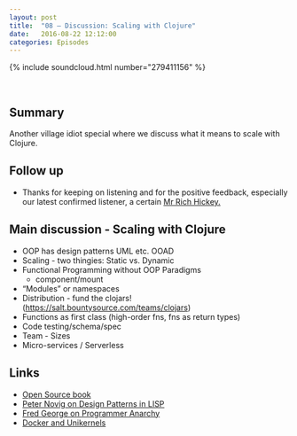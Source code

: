 ```yaml
---
layout: post
title:  "08 – Discussion: Scaling with Clojure"
date:   2016-08-22 12:12:00
categories: Episodes
---
```


{% include soundcloud.html number="279411156" %}

<br>

## Summary

Another village idiot special where we discuss  what it means to scale with Clojure.

## Follow up
- Thanks for keeping on listening and for the positive feedback, especially our latest confirmed listener, a
certain <a href="https://twitter.com/richhickey/status/768873570789421056">Mr Rich Hickey.</a>

## Main discussion - Scaling with Clojure

- OOP has design patterns UML etc. OOAD
- Scaling - two thingies: Static vs. Dynamic
- Functional Programming without OOP Paradigms
    - component/mount
- “Modules” or namespaces
- Distribution - fund the clojars! (https://salt.bountysource.com/teams/clojars)
- Functions as first class (high-order fns, fns as return types)
- Code testing/schema/spec
- Team - Sizes
- Micro-services / Serverless

## Links

- <a href="http://aosabook.org/en/index.html" target="_blank">Open Source book</a>
- <a href="http://norvig.com/design-patterns/design-patterns.pdf"
     target="_blank">Peter Novig on Design Patterns in LISP</a>
- <a href="https://www.youtube.com/results?search_query=fred+george+programmer+anarchy"
     target="_blank">Fred George on Programmer Anarchy</a>
- <a href="https://blog.docker.com/2016/01/unikernel/" target="_blank">Docker and Unikernels</a>
